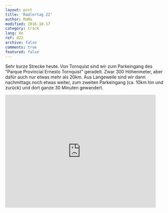 ```yaml
---   
layout: post 
title: 'Radlertag 22'  
author: MaMo 
modified: 2016-10-17
category: track 
lang: de 
ref: d22
archive: false 
comments: true 
featured: false 
--- 
```


 Sehr kurze Strecke heute. Von Tornquist sind wir zum Parkeingang des "Parque Provincial Ernesto Tornquist" geradelt. Zwar 300 Höhenmeter, aber dafür auch nur etwas mehr als 20km. Aus Langeweile sind wir dann nachmittags noch etwas weiter, zum zweiten Parkeingang (ca. 10km hin und zurück) und dort ganze 30 Minuten gewandert.                                                                                                                                                                        

<iframe width='480' height='360' src='http://track-kit.net/maps_s3/?v=embed&track=230877.gpx' frameborder='0' allowfullscreen></iframe>